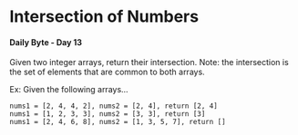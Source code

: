 # Intersection of Numbers
#### Daily Byte - Day 13

Given two integer arrays, return their intersection.
Note: the intersection is the set of elements that are common to both arrays.

Ex: Given the following arrays...
```
nums1 = [2, 4, 4, 2], nums2 = [2, 4], return [2, 4]
nums1 = [1, 2, 3, 3], nums2 = [3, 3], return [3]
nums1 = [2, 4, 6, 8], nums2 = [1, 3, 5, 7], return []
```